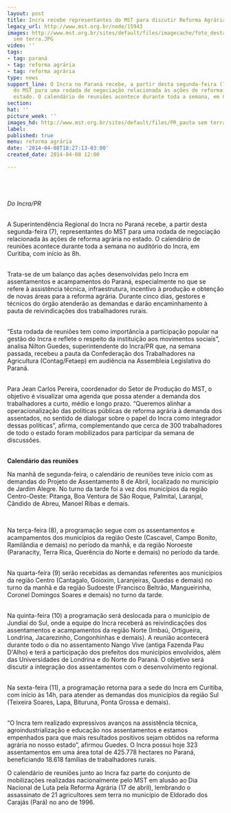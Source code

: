 ```yaml
---
layout: post
title: Incra recebe representantes do MST para discutir Reforma Agrária no Paraná
legacy_url: http://www.mst.org.br/node/15943
images: http://www.mst.org.br/sites/default/files/imagecache/foto_destaque/PR_pauta
  sem terra.JPG
video: ''
tags:
- tag: paraná
- tag: reforma agrária
- tag: reforma agrária
type: news
support_line: O Incra no Paraná recebe, a partir desta segunda-feira (7), representantes
  do MST para uma rodada de negociação relacionada às ações de reforma agrária no
  estado. O calendário de reuniões acontece durante toda a semana, em Curitiba.
section: 
hat: ''
picture_week: ''
images_hd: http://www.mst.org.br/sites/default/files/PR_pauta sem terra.JPG
label: 
published: true
menu: reforma agrária
date: '2014-04-08T18:27:13-03:00'
created_date: 2014-04-08 12:00

---
```

<p class="MsoNormal"><img style="margin: 10px;" src="http://www.mst.org.br/sites/default/files/PR_pauta%20sem%20terra_0.JPG" alt="">&nbsp;</p><p class="MsoNormal"><em><br>Do Incra/PR</em></p><p class="MsoNormal"><br>A Superintendência Regional do Incra no Paraná recebe, a partir desta segunda-feira (7), representantes do MST para uma rodada de negociação relacionada às ações de reforma agrária no estado. O calendário de reuniões acontece durante toda a semana no auditório do Incra, em Curitiba, com início às 8h.</p><p class="MsoNormal"><br>Trata-se de um balanço das ações desenvolvidas pelo Incra em assentamentos e acampamentos do Paraná, especialmente no que se refere à assistência técnica, infraestrutura, incentivo à produção e obtenção de novas áreas para a reforma agrária. Durante cinco dias, gestores e técnicos do órgão atenderão as demandas e darão encaminhamento à pauta de reivindicações dos trabalhadores rurais.</p><p class="MsoNormal"><br>“Esta rodada de reuniões tem como importância a participação popular na gestão do Incra e reflete o respeito da instituição aos movimentos sociais”, analisa Nilton Guedes, superintendente do Incra/PR que, na semana passada, recebeu a pauta da Confederação dos Trabalhadores na Agricultura (Contag/Fetaep) em audiência na Assembleia Legislativa do Paraná.</p><p class="MsoNormal"><br>Para Jean Carlos Pereira, coordenador do Setor de Produção do MST, o objetivo é visualizar uma agenda que possa atender a demanda dos trabalhadores a curto, médio e longo prazo. “Queremos alinhar a operacionalização das políticas públicas de reforma agrária à demanda dos assentados, no sentido de dialogar sobre o papel do Incra como integrador dessas políticas”, afirma, complementando que cerca de 300 trabalhadores de todo o estado foram mobilizados para participar da semana de discussões.</p><p class="MsoNormal"><strong><br>Calendário das reuniões</strong></p><p class="MsoNormal">Na manhã de segunda-feira, o calendário de reuniões teve início com as demandas do Projeto de Assentamento 8 de Abril, localizado no município de Jardim Alegre. No turno da tarde foi a vez dos municípios da região Centro-Oeste: Pitanga, Boa Ventura de São Roque, Palmital, Laranjal, Cândido de Abreu, Manoel Ribas e demais.</p><p class="MsoNormal">&nbsp;</p><p class="MsoNormal">Na terça-feira (8), a programação segue com os assentamentos e acampamentos dos municípios da região Oeste (Cascavel, Campo Bonito, Ramilândia e demais) no período da manhã, e da região Noroeste (Paranacity, Terra Rica, Querência do Norte e demais) no período da tarde.</p><p class="MsoNormal"><br>Na quarta-feira (9) serão recebidas as demandas referentes aos municípios da região Centro (Cantagalo, Goioxim, Laranjeiras, Quedas e demais) no turno da manhã e da região Sudoeste (Francisco Beltrão, Mangueirinha, Coronel Domingos Soares e demais) no turno da tarde.</p><p class="MsoNormal"><br>Na quinta-feira (10) a programação será deslocada para o município de Jundiaí do Sul, onde a equipe do Incra receberá as reivindicações dos assentamentos e acampamentos da região Norte (Imbaú, Ortigueira, Londrina, Jacarezinho, Congonhinhas e demais). A reunião acontecerá durante todo o dia no assentamento Nango Vive (antiga Fazenda Pau D'Alho) e terá a participação dos prefeitos dos municípios envolvidos, além das Universidades de Londrina e do Norte do Paraná. O objetivo será discutir a integração dos assentamentos com o desenvolvimento regional.</p><p class="MsoNormal"><br>Na sexta-feira (11), a programação retorna para a sede do Incra em Curitiba, com início às 14h, para atender as demandas dos municípios da região Sul (Teixeira Soares, Lapa, Bituruna, Ponta Grossa e demais).</p><p class="MsoNormal"><br>“O Incra tem realizado expressivos avanços na assistência técnica, agroindustrialização e educação nos assentamentos e estamos empenhados para que mais resultados positivos sejam obtidos na reforma agrária no nosso estado”, afirmou Guedes. O Incra possui hoje 323 assentamentos em uma área total de 425.778 hectares no Paraná, beneficiando 18.618 famílias de trabalhadores rurais.</p><p class="MsoNormal">O calendário de reuniões junto ao Incra faz parte do conjunto de mobilizações realizadas nacionalmente pelo MST em alusão ao Dia Nacional de Luta pela Reforma Agrária (17 de abril), lembrando o assassinato de 21 agricultores sem terra no município de Eldorado dos Carajás (Pará) no ano de 1996.</p>
